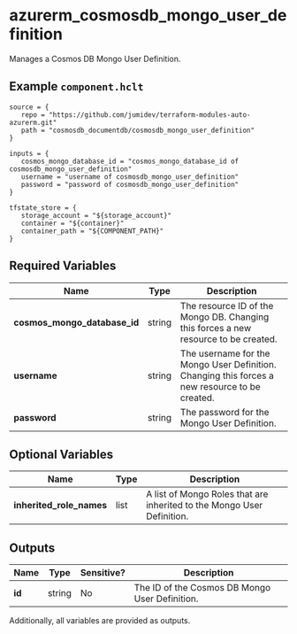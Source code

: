 # azurerm_cosmosdb_mongo_user_definition

Manages a Cosmos DB Mongo User Definition.

## Example `component.hclt`

```hcl
source = {
   repo = "https://github.com/jumidev/terraform-modules-auto-azurerm.git" 
   path = "cosmosdb_documentdb/cosmosdb_mongo_user_definition" 
}

inputs = {
   cosmos_mongo_database_id = "cosmos_mongo_database_id of cosmosdb_mongo_user_definition" 
   username = "username of cosmosdb_mongo_user_definition" 
   password = "password of cosmosdb_mongo_user_definition" 
}

tfstate_store = {
   storage_account = "${storage_account}" 
   container = "${container}" 
   container_path = "${COMPONENT_PATH}" 
}

```

## Required Variables

| Name | Type |  Description |
| ---- | --------- |  ----------- |
| **cosmos_mongo_database_id** | string |  The resource ID of the Mongo DB. Changing this forces a new resource to be created. | 
| **username** | string |  The username for the Mongo User Definition. Changing this forces a new resource to be created. | 
| **password** | string |  The password for the Mongo User Definition. | 

## Optional Variables

| Name | Type |  Description |
| ---- | --------- |  ----------- |
| **inherited_role_names** | list |  A list of Mongo Roles that are inherited to the Mongo User Definition. | 



## Outputs

| Name | Type | Sensitive? | Description |
| ---- | ---- | --------- | --------- |
| **id** | string | No  | The ID of the Cosmos DB Mongo User Definition. | 

Additionally, all variables are provided as outputs.

